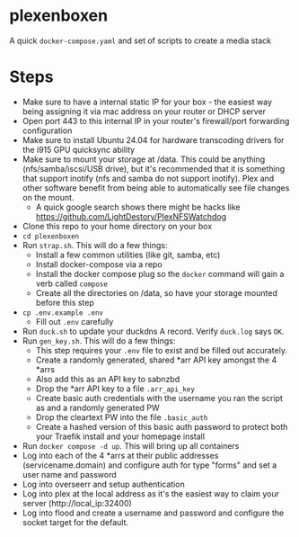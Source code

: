 # plexenboxen
A quick `docker-compose.yaml` and set of scripts to create a media stack 
# Steps
 - Make sure to have a internal static IP for your box - the easiest way being assigning it via mac address on your router or DHCP server
 - Open port 443 to this internal IP in your router's firewall/port forwarding configuration
 - Make sure to install Ubuntu 24.04 for hardware transcoding drivers for the i915 GPU quicksync ability
 - Make sure to mount your storage at /data. This could be anything (nfs/samba/iscsi/USB drive), but it's recommended that it is something that support inotify (nfs and samba do not support inotify). Plex and other software benefit from being able to automatically see file changes on the mount.
	 - A quick google search shows there might be hacks like https://github.com/LightDestory/PlexNFSWatchdog
 - Clone this repo to your home directory on your box
 - `cd plexenboxen`
 - Run `strap.sh`. This will do a few things: 
	 - Install a few common utilities (like git, samba, etc)
	 - Install docker-compose via a repo
	 - Install the docker compose plug so the `docker` command will gain a verb called `compose`
	 - Create all the directories on /data, so have your storage mounted before this step
 - `cp .env.example .env`
	 - Fill out `.env` carefully
 - Run `duck.sh` to update your duckdns A record. Verify `duck.log` says `OK`.
 - Run `gen_key.sh`. This will do a few things:
	- This step requires your `.env` file to exist and be filled out accurately.
	- Create a randomly generated, shared *arr API key amongst the 4 *arrs
	- Also add this as an API key to sabnzbd
	- Drop the *arr API key to a file `.arr_api_key`
	- Create basic auth credentials with the username you ran the script as and a randomly generated PW
	- Drop the cleartext PW into the file `.basic_auth` 
	- Create a hashed version of this basic auth password to protect both your Traefik install and your homepage install
 - Run `docker compose -d up`. This will bring up all containers
 - Log into each of the 4 *arrs at their public addresses (servicename.domain) and configure auth for type "forms" and set a user name and password
 - Log into overseerr and setup authentication
 - Log into plex at the local address as it's the easiest way to claim your server (http://local_ip:32400)
 - Log into flood and create a username and password and configure the socket target for the default.

